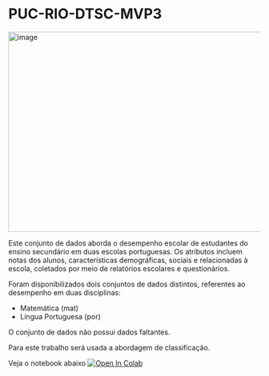 # PUC-RIO-DTSC-MVP3
<img width="796" height="400" alt="image" src="https://github.com/user-attachments/assets/36a4b8a5-f8d1-4177-ae8e-a23c875028b5" />

Este conjunto de dados aborda o desempenho escolar de estudantes do ensino secundário em duas escolas portuguesas.
Os atributos incluem notas dos alunos, características demográficas, sociais e relacionadas à escola, coletados por meio de relatórios escolares e questionários.

Foram disponibilizados dois conjuntos de dados distintos, referentes ao desempenho em duas disciplinas:

- Matemática (mat)
- Língua Portuguesa (por)

O conjunto de dados não possui dados faltantes.

Para este trabalho será usada a abordagem de classificação.

Veja o notebook abaixo
[![Open In Colab](https://colab.research.google.com/assets/colab-badge.svg)](https://colab.research.google.com/drive/11jroje6zWzvAzF3u9Q9PVI8z7Ig1zbvz?usp=sharing)
